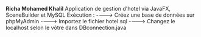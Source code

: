 **Richa Mohamed Khalil**
Application de gestion d'hotel via JavaFX, SceneBuilder et MySQL
Exécution :
----> Créez une base de données sur phpMyAdmin
----> Importez le fichier hotel.sql
----> Changez le localhost selon le vôtre dans DBconnection.java
